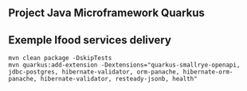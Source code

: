 ## Project Java Microframework Quarkus

## Exemple Ifood services delivery


```
mvn clean package -DskipTests
mvn quarkus:add-extension -Dextensions="quarkus-smallrye-openapi, jdbc-postgres, hibernate-validator, orm-panache, hibernate-orm-panache, hibernate-validator, resteady-jsonb, health"
```